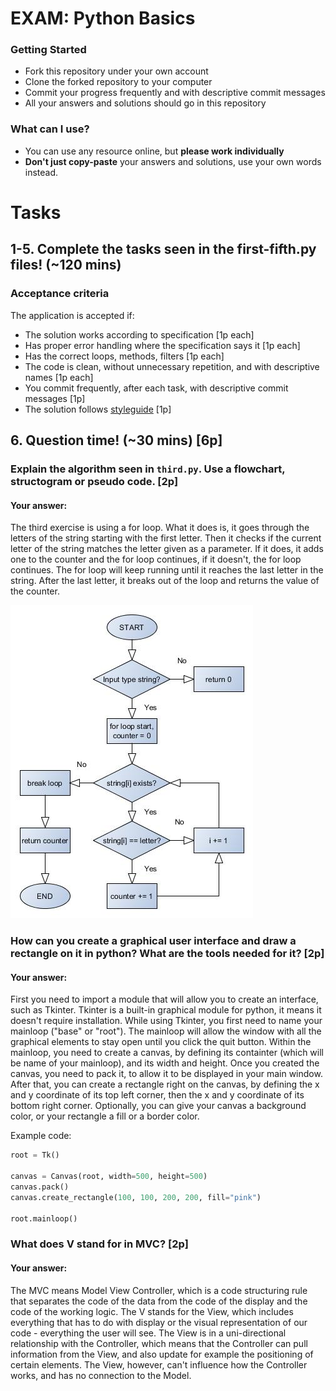 # EXAM: Python Basics

### Getting Started
 - Fork this repository under your own account
 - Clone the forked repository to your computer
 - Commit your progress frequently and with descriptive commit messages
 - All your answers and solutions should go in this repository

### What can I use?
- You can use any resource online, but **please work individually**
- **Don't just copy-paste** your answers and solutions, use your own words instead.


# Tasks
## 1-5. Complete the tasks seen in the first-fifth.py files! (~120 mins)
### Acceptance criteria
The application is accepted if:
- The solution works according to specification [1p each]
- Has proper error handling where the specification says it [1p each]
- Has the correct loops, methods, filters [1p each]
- The code is clean, without unnecessary repetition, and with descriptive names [1p each]
- You commit frequently, after each task, with descriptive commit messages [1p]
- The solution follows [styleguide](https://github.com/greenfox-academy/teaching-materials/blob/master/styleguide/python.md) [1p]

## 6. Question time! (~30 mins) [6p]

### Explain the algorithm seen in `third.py`. Use a flowchart, structogram or pseudo code. [2p]
#### Your answer:

The third exercise is using a for loop. What it does is, it goes through the letters of the string starting with the first letter. Then it checks if the current letter of the string matches the letter given as a parameter. If it does, it adds one to the counter and the for loop continues, if it doesn't, the for loop continues. The for loop will keep running until it reaches the last letter in the string. After the last letter, it breaks out of the loop and returns the value of the counter.

![alt text](https://github.com/oliviaisarobot/zerda-exam-python/blob/master/forloop.jpg?raw=true "For loop flowchart")

### How can you create a graphical user interface and draw a rectangle on it in python? What are the tools needed for it? [2p]
#### Your answer:

First you need to import a module that will allow you to create an interface, such as Tkinter. Tkinter is a built-in graphical module for python, it means it doesn't require installation. While using Tkinter, you first need to name your mainloop ("base" or "root"). The mainloop will allow the window with all the graphical elements to stay open until you click the quit button. Within the mainloop, you need to create a canvas, by defining its containter (which will be name of your mainloop), and its width and height. Once you created the canvas, you need to pack it, to allow it to be displayed in your main window. After that, you can create a rectangle right on the canvas, by defining the x and y coordinate of its top left corner, then the x and y coordinate of its bottom right corner. Optionally, you can give your canvas a background color, or your rectangle a fill or a border color.

Example code:

```python
root = Tk()

canvas = Canvas(root, width=500, height=500)
canvas.pack()
canvas.create_rectangle(100, 100, 200, 200, fill="pink")

root.mainloop()
```

### What does V stand for in MVC? [2p]
#### Your answer:

The MVC means Model View Controller, which is a code structuring rule that separates the code of the data from the code of the display and the code of the working logic. The V stands for the View, which includes everything that has to do with display or the visual representation of our code - everything the user will see. The View is in a uni-directional relationship with the Controller, which means that the Controller can pull information from the View, and also update for example the positioning of certain elements. The View, however, can't influence how the Controller works, and has no connection to the Model.
